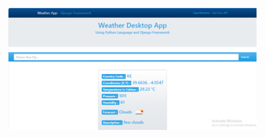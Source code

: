 <img src="https://raw.githubusercontent.com/JoseModi97/python_week_8/refs/heads/main/Mombasa%20weather.PNG">
